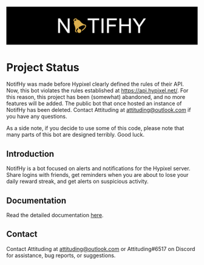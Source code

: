 [![](./assets/NotifHy%20Banner.png)](https://youtu.be/_yAVuZBMcdk, "Trailer")

# Project Status
NotifHy was made before Hypixel clearly defined the rules of their API. Now, this bot violates the rules established at https://api.hypixel.net/. For this reason, this project has been (somewhat) abandoned, and no more features will be added. The public bot that once hosted an instance of NotifHy has been deleted. Contact Attituding at [attituding@outlook.com](mailto:attituding@outlook.com "attituding@outlook.com") if you have any questions.

As a side note, if you decide to use some of this code, please note that many parts of this bot are designed terribly. Good luck.

## Introduction
NotifHy is a bot focused on alerts and notifications for the Hypixel server. Share logins with friends, get reminders when you are about to lose your daily reward streak, and get alerts on suspicious activity.

## Documentation
Read the detailed documentation [here](https://attituding.github.io/notifhy/ "Documentation").

## Contact
Contact Attituding at [attituding@outlook.com](mailto:attituding@outlook.com "attituding@outlook.com") or Attituding#6517 on Discord for assistance, bug reports, or suggestions.